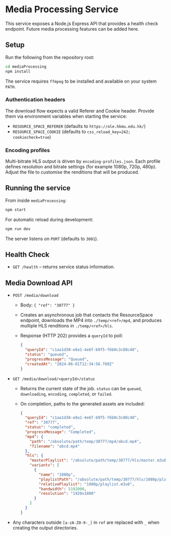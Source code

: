 # Media Processing Service

This service exposes a Node.js Express API that provides a health check endpoint. Future media processing features can be added here.

## Setup

Run the following from the repository root:

```bash
cd mediaProcessing
npm install
```

The service requires `ffmpeg` to be installed and available on your system `PATH`.

### Authentication headers

The download flow expects a valid Referer and Cookie header. Provide them via environment variables when starting the service:

- `RESOURCE_SPACE_REFERER` (defaults to `https://ole.hkmu.edu.hk/`)
- `RESOURCE_SPACE_COOKIE` (defaults to `css_reload_key=242; cookiecheck=true`)

### Encoding profiles

Multi-bitrate HLS output is driven by `encoding-profiles.json`. Each profile defines resolution and bitrate settings (for example 1080p, 720p, 480p). Adjust the file to customise the renditions that will be produced.

## Running the service

From inside `mediaProcessing`:

```bash
npm start
```

For automatic reload during development:

```bash
npm run dev
```

The server listens on `PORT` (defaults to `3001`).

## Health Check

- `GET /health` – returns service status information.

## Media Download API

- `POST /media/download`
  - Body: `{ "ref": "30777" }`
  - Creates an asynchronous job that contacts the ResourceSpace endpoint, downloads the MP4 into `./temp/<ref>/mp4`, and produces multiple HLS renditions in `./temp/<ref>/hls`.
  - Response (HTTP 202) provides a `queryId` to poll:

    ```json
    {
      "queryId": "c1aa1d30-e8a1-4e6f-b9f5-f6b0c3c80c40",
      "status": "queued",
      "progressMessage": "Queued",
      "createdAt": "2024-06-01T12:34:56.789Z"
    }
    ```

- `GET /media/download/<queryId>/status`
  - Returns the current state of the job. `status` can be `queued`, `downloading`, `encoding`, `completed`, or `failed`.
  - On completion, paths to the generated assets are included:

    ```json
    {
      "queryId": "c1aa1d30-e8a1-4e6f-b9f5-f6b0c3c80c40",
      "ref": "30777",
      "status": "completed",
      "progressMessage": "Completed",
      "mp4": {
        "path": "/absolute/path/temp/30777/mp4/abcd.mp4",
        "filename": "abcd.mp4"
      },
      "hls": {
        "masterPlaylist": "/absolute/path/temp/30777/hls/master.m3u8",
        "variants": [
          {
            "name": "1080p",
            "playlistPath": "/absolute/path/temp/30777/hls/1080p/playlist.m3u8",
            "relativePlaylist": "1080p/playlist.m3u8",
            "bandwidth": 5192000,
            "resolution": "1920x1080"
          }
        ]
      }
    }
    ```

- Any characters outside `[a-zA-Z0-9-_]` in `ref` are replaced with `_` when creating the output directories.
